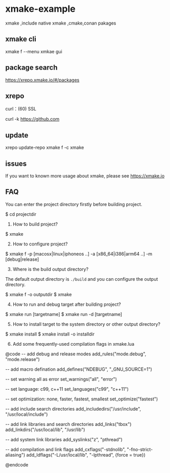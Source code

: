 # xmake-example

xmake ,include native xmake ,cmake,conan pakages 


## xmake cli

xmake f --menu    xmkae gui

## package search

https://xrepo.xmake.io/#/packages

## xrepo 

curl：(60) SSL

curl -k https://github.com

## update

xrepo update-repo
xmake f -c
xmake


## issues


If you want to known more usage about xmake, please see https://xmake.io

## FAQ

You can enter the project directory firstly before building project.

  $ cd projectdir

1. How to build project?

  $ xmake

2. How to configure project?

  $ xmake f -p [macosx|linux|iphoneos ..] -a [x86_64|i386|arm64 ..] -m [debug|release]

3. Where is the build output directory?

  The default output directory is `./build` and you can configure the output directory.

  $ xmake f -o outputdir
  $ xmake

4. How to run and debug target after building project?

  $ xmake run [targetname]
  $ xmake run -d [targetname]

5. How to install target to the system directory or other output directory?

  $ xmake install
  $ xmake install -o installdir

6. Add some frequently-used compilation flags in xmake.lua

@code
   -- add debug and release modes
   add_rules("mode.debug", "mode.release")

   -- add macro defination
   add_defines("NDEBUG", "_GNU_SOURCE=1")

   -- set warning all as error
   set_warnings("all", "error")

   -- set language: c99, c++11
   set_languages("c99", "c++11")

   -- set optimization: none, faster, fastest, smallest
   set_optimize("fastest")

   -- add include search directories
   add_includedirs("/usr/include", "/usr/local/include")

   -- add link libraries and search directories
   add_links("tbox")
   add_linkdirs("/usr/local/lib", "/usr/lib")

   -- add system link libraries
   add_syslinks("z", "pthread")

   -- add compilation and link flags
   add_cxflags("-stdnolib", "-fno-strict-aliasing")
   add_ldflags("-L/usr/local/lib", "-lpthread", {force = true})

@endcode

